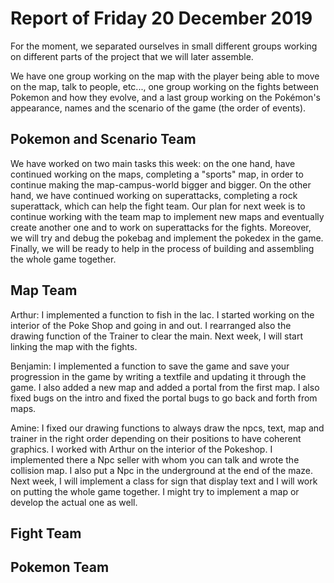 #  Report of Friday 20 December 2019

For the moment, we separated ourselves in small different groups working on different parts of the project that we will later assemble.

We have one group working on the map with the player being able to move on the map, talk to people, etc..., one group working on the fights between Pokemon and how they evolve, and a last group working on the Pokémon's appearance, names and the scenario of the game (the order of events).


## Pokemon and Scenario Team

We have worked on two main tasks this week: on the one hand, have continued working on the maps, completing a "sports" map, in order to continue making the map-campus-world bigger and bigger. On the other hand, we have continued working on superattacks, completing a rock superattack, which can help the fight team. Our plan for next week is to continue working with the team map to implement new maps and eventually create another one and to work on superattacks for the fights. Moreover, we will try and debug the pokebag and implement the pokedex in the game. Finally, we will be ready to help in the process of building and assembling the whole game together.

## Map Team

Arthur: I implemented a function to fish in the lac. I started working on the interior of the Poke Shop and going in and out. I rearranged also the drawing function of the Trainer to clear the main. Next week, I will start linking the map with the fights. 

Benjamin: I implemented a function to save the game and save your progression in the game by writing a textfile and updating it through the game. I also added a new map and added a portal from the first map. I also fixed bugs on the intro and fixed the portal bugs to go back and forth from maps.

Amine: I fixed our drawing functions to always draw the npcs, text, map and trainer in the right order depending on their positions to have coherent graphics. I worked with Arthur on the interior of the Pokeshop. I implemented there a Npc seller with whom you can talk and wrote the collision map. I also put a Npc in the underground at the end of the maze.
Next week, I will implement a class for sign that display text and I will work on putting the whole game together. I might try to implement a map or develop the actual one as well.

## Fight Team


## Pokemon Team
